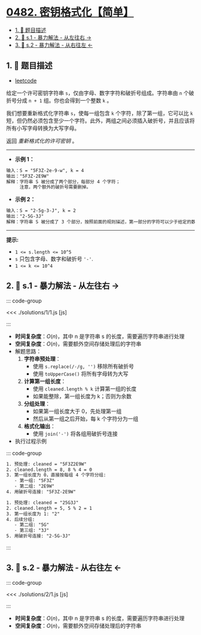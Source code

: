 # [0482. 密钥格式化【简单】](https://github.com/tnotesjs/TNotes.leetcode/tree/main/notes/0482.%20%E5%AF%86%E9%92%A5%E6%A0%BC%E5%BC%8F%E5%8C%96%E3%80%90%E7%AE%80%E5%8D%95%E3%80%91)

<!-- region:toc -->

- [1. 📝 题目描述](#1--题目描述)
- [2. 🎯 s.1 - 暴力解法 - 从左往右 →](#2--s1---暴力解法---从左往右-)
- [3. 🎯 s.2 - 暴力解法 - 从右往左 ←](#3--s2---暴力解法---从右往左-)

<!-- endregion:toc -->

## 1. 📝 题目描述

- [leetcode](https://leetcode.cn/problems/license-key-formatting/)

给定一个许可密钥字符串 `s`，仅由字母、数字字符和破折号组成。字符串由 `n` 个破折号分成 `n + 1` 组。你也会得到一个整数 `k` 。

我们想要重新格式化字符串 `s`，使每一组包含 `k` 个字符，除了第一组，它可以比 `k` 短，但仍然必须包含至少一个字符。此外，两组之间必须插入破折号，并且应该将所有小写字母转换为大写字母。

返回 _重新格式化的许可密钥_ 。

---

- **示例 1：**

```txt
输入：S = "5F3Z-2e-9-w", k = 4
输出："5F3Z-2E9W"
解释：字符串 S 被分成了两个部分，每部分 4 个字符；
     注意，两个额外的破折号需要删掉。
```

- **示例 2：**

```txt
输入：S = "2-5g-3-J", k = 2
输出："2-5G-3J"
解释：字符串 S 被分成了 3 个部分，按照前面的规则描述，第一部分的字符可以少于给定的数量，其余部分皆为 2 个字符。
```

---

**提示:**

- `1 <= s.length <= 10^5`
- `s` 只包含字母、数字和破折号 `'-'`.
- `1 <= k <= 10^4`

## 2. 🎯 s.1 - 暴力解法 - 从左往右 →

::: code-group

<<< ./solutions/1/1.js [js]

:::

- **时间复杂度**：$O(n)$，其中 n 是字符串 s 的长度，需要遍历字符串进行处理
- **空间复杂度**：$O(n)$，需要额外空间存储处理后的字符串
- 解题思路：
  1. **字符串预处理**：
     - 使用 `s.replace(/-/g, '')` 移除所有破折号
     - 使用 `toUpperCase()` 将所有字母转为大写
  2. **计算第一组长度**：
     - 使用 `cleaned.length % k` 计算第一组的长度
     - 如果能整除，第一组长度为 k；否则为余数
  3. **分组处理**：
     - 如果第一组长度大于 0，先处理第一组
     - 然后从第一组之后开始，每 k 个字符分为一组
  4. **格式化输出**：
     - 使用 `join('-')` 将各组用破折号连接
- 执行过程示例

::: code-group

```txt [示例 1]
1. 预处理: cleaned = "5F3Z2E9W"
2. cleaned.length = 8, 8 % 4 = 0
3. 第一组长度为 0，直接按每组 4 个字符分组:
   - 第一组: "5F3Z"
   - 第二组: "2E9W"
4. 用破折号连接: "5F3Z-2E9W"
```

```txt [示例 2]
1. 预处理: cleaned = "25G3J"
2. cleaned.length = 5, 5 % 2 = 1
3. 第一组长度为 1: "2"
4. 后续分组:
   - 第二组: "5G"
   - 第三组: "3J"
5. 用破折号连接: "2-5G-3J"
```

:::

## 3. 🎯 s.2 - 暴力解法 - 从右往左 ←

::: code-group

<<< ./solutions/2/1.js [js]

:::

- **时间复杂度**：$O(n)$，其中 n 是字符串 s 的长度，需要遍历字符串进行处理
- **空间复杂度**：$O(n)$，需要额外空间存储处理后的字符串
